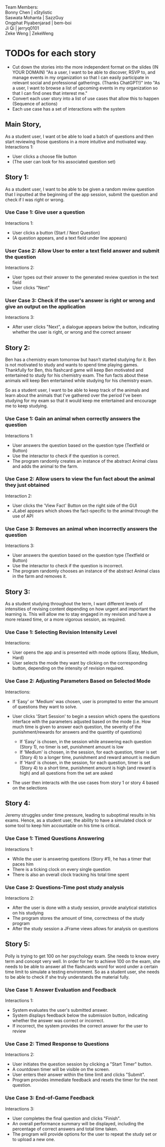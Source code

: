 Team Members: \
Bonny Chen | xStylistic \
Saswata Mohanta | SazzGuy \
Ongphat Piyabenjarad | bem-boi \
Ji Qi | jerryq0101 \
Zeke Weng | ZekeWeng

# TODOs for each story
- Cut down the stories into the more independent format on the slides (IN YOUR DOMAIN)
"As a user, I want to be able to discover, RSVP to, and manage events in
my organization so that I can easily participate in relevant social and
professional gatherings. (Thanks ChatGPT!)" into "As a user, I want to browse a list of upcoming events in my organization so
that I can find ones that interest me."
- Convert each user story into a list of use cases that allow this to happen (Sequence of actions)
- Each use case has a set of interactions with the system 


## Main Story,
As a student user, I want ot be able to load a batch of questions and then start reviewing those questions in a more intuitive and motivated way.
Interactions 1: 
* User clicks a choose file button 
* (The user can look for his associated question set)

## Story 1:
As a student user, I want to be able to be given a random review question that I inputted at the beginning of the app session, submit the question and check if I was right or wrong.

### Use Case 1: Give user a question
Interactions 1: 
* User clicks a button (Start / Next Question)
* (A question appears, and a text field under line appears)
### User Case 2: Allow User to enter a text field answer and submit the question
Interactions 2:
* User types out their answer to the generated review question in the text field
* User clicks "Next" 
### User Case 3: Check if the user's answer is right or wrong and give an output on the application
Interactions 3:
* After user clicks "Next", a dialogue appears below the button, indicating whether the user is right, or wrong and the correct answer

## Story 2:
Ben has a chemistry exam tomorrow but hasn’t started studying for it. Ben is not motivated to study and wants to spend time playing games. 
Thankfully for Ben, this flashcard game will keep Ben motivated and entertained to study for his chemistry exam. The fun facts about these 
animals will keep Ben entertained while studying for his chemistry exam.

So as a student user, I want to be able to keep track of the animals and learn about the animals that I've gathered over the period I've been 
studying for my exam so that it would keep me entertained and encourage me to keep studying. 

### Use Case 1: Gain an animal when correctly answers the question
Interactions 1:
* User answers the question based on the question type (Textfield or Button)
* Use the interactor to check if the question is correct.
* The program randomly creates an instance of the abstract Animal class and adds the animal to the farm.
### Use Case 2: Allow users to view the fun fact about the animal they just obtained
Interaction 2:
* User clicks the 'View Fact' Button on the right side of the GUI
* JLabel appears which shows the fact-specific to the animal through the use of API
### Use Case 3: Removes an animal when incorrectly answers the question
Interactions 3:
* User answers the question based on the question type (Textfield or Button)
* Use the interactor to check if the question is incorrect.
* The program randomly chooses an instance of the abstract Animal class in the farm and removes it.
  

## Story 3:
As a student studying throughout the term, I want different levels of intensities of revising content depending on how 
urgent and important the learning is. This will allow me to stay engaged in my revision and have a more relaxed time, 
or a more vigorous session, as required.

### Use Case 1: Selecting Revision Intensity Level
Interactions:
* User opens the app and is presented with mode options (Easy, Medium, Hard) 
* User selects the mode they want by clicking on the corresponding button, depending on the intensity of revision 
  required. 

### Use Case 2: Adjusting Parameters Based on Selected Mode
Interactions:
* If 'Easy' or 'Medium' was chosen, user is prompted to enter the amount of questions they want to solve.
* User clicks 'Start Session' to begin a session which opens the questions interface with the parameters adjusted based 
  on the mode (i.e. How much time is given to answer each question, the severity of the punishment/rewards for answers 
  and the quantity of questions)

  * If 'Easy' is chosen, in the session while answering each question (Story 1), no timer is set, punishment amount is low
  * If 'Medium' is chosen, in the session, for each question, timer is set (Story 4) to a longer time, punishment and
    reward amount is medium
  * If 'Hard' is chosen, in the session, for each question, timer is set (Story 4) to a short time, punishment amount is 
    high (and reward is high) and all questions from the set are asked

* The user then interacts with the use cases from story 1 or story 4 based on the selections

## Story 4:
Jeremy struggles under time pressure, leading to suboptimal results in his exams. Hence, as a student user, the ability to have a simulated 
clock or some tool to keep him accountable on his time is critical. 

### Use Case 1: Timed Questions Answering
Interactions 1:
* While the user is answering questions (Story #1), he has a timer that paces him
* There is a ticking clock on every single question
* There is also an overall clock tracking his total time spent
### Use Case 2: Questions-Time post study analysis
Interactions 2:
* After the user is done with a study session, provide analytical statistics on his studying
* The program stores the amount of time, correctness of the study program
* After the study session a JFrame views allows for analysis on questions

## Story 5:
Polly is trying to get 100 on her psychology exam. She needs to know every term and concept very well. In order for her to achieve 100 on the exam, she needs to be able to answer all the flashcards word for word under a certain time limit to simulate a testing environment. So as a student user, she needs to be able to check if she truly understands the material fully. 

### Use Case 1: Answer Evaluation and Feedback
Interactions 1:
* System evaluates the user's submitted answer.
* System displays feedback below the submission button, indicating whether the answer was correct or incorrect.
* If incorrect, the system provides the correct answer for the user to review
### Use Case 2: Timed Response to Questions
Interactions 2:
* User initiates the question session by clicking a "Start Timer" button.
* A countdown timer will be visible on the screen.
* User enters their answer within the time limit and clicks "Submit".
* Program provides immediate feedback and resets the timer for the next question.
### Use Case 3: End-of-Game Feedback
Interactions 3:
* User completes the final question and clicks "Finish".
* An overall performance summary will be displayed, including the percentage of correct answers and total time taken.
* The program will provide options for the user to repeat the study set or to upload a new one.


